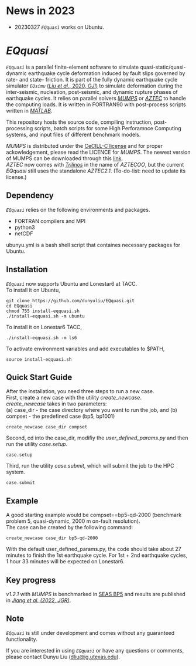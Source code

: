 # News in 2023
* 20230327 *```EQquasi```* works on Ubuntu.

*EQquasi*
=======
*```EQquasi```* is a parallel finite-element software to simulate quasi-static/quasi-dynamic earthquake cycle deformation induced by fault slips governed by rate- and state- friction. It is part of the fully dynamic earthquake cycle simulator *```EQsimu```* [(*Liu et al.*, 2020, *GJI*)](https://doi.org/10.1093/gji/ggz475) to simulate deformation during the inter-seismic, nucleation, post-seismic, and dynamic rupture phases of earthquake cycles. It relies on parallel solvers [*MUMPS*](http://mumps-solver.org) or [*AZTEC*](https://trilinos.github.io/aztecoo.html#aztec-21-foundation-for-aztecoo) to handle the computing loads. It is written in FORTRAN90 with post-process scripts written in [*MATLAB*](https://www.mathworks.com/products/matlab.html).

This repository hosts the source code, compiling instruction, post-processing scripts, batch scripts for some High Perforamnce Computing systems, and input files of different benchmark models.

*MUMPS* is distributed under the [CeCILL-C license](http://www.cecill.info/licences/Licence_CeCILL-C_V1-en.html) and for proper ackowledgement, please read the LICENCE for *MUMPS*. The newest version of MUMPS can be downloaded through this [link](http://mumps-tech.com/mumps-2/). <br/>
*AZTEC* now comes with [*Trilinos*](https://github.com/trilinos/Trilinos) in the name of *AZTECOO*, but the current *EQquasi* still uses the standalone *AZTEC2.1*. (To-do-list: need to update its license.)  <br/>

Dependency
---------------------
*```EQquasi```* relies on the following environments and packages. <br/>
  - FORTRAN compilers and MPI <br/>
  - python3 <br/>
  - netCDF <br/>

ubunyu.yml is a bash shell script that containes necessary packages for Ubuntu.

Installation
---------------------

*```EQquasi```* now supports Ubuntu and Lonestar6 at TACC. <br/> 
To install it on Ubuntu, 
```
git clone https://github.com/dunyuliu/EQquasi.git
cd EQquasi
chmod 755 install-eqquasi.sh
./install-eqquasi.sh -m ubuntu
```
To install it on Lonestar6 TACC,
```
./install-eqquasi.sh -m ls6
```

To activate  environment variables and add executables to $PATH,
```
source install-eqquasi.sh
```

Quick Start Guide
---------------------
After the installation, you need three steps to run a new case. <br/>
First, create a new case with the utility *create_newcase*. <br/> 
*create_newcase* takes in two parameters: <br/> 
  (a) case_dir - the case directory where you want to run the job, and
  (b) compset  - the predefined case (bp5, bp1001)
```
create_newcase case_dir compset
```
Second, cd into the case_dir, modifiy the *user_defined_params.py* and then run the utility *case.setup*.
```
case.setup
```
Third, run the utility *case.submit*, which will submit the job to the HPC system.
```
case.submit
```

Example
---------------------
A good starting example would be compset==bp5-qd-2000 (benchmark problem 5, quasi-dynamic, 2000 m on-fault resolution). <br/>
The case can be created by the following command:
```
create_newcase case_dir bp5-qd-2000
```
With the default user_defined_params.py, the code should take about 27 minutes to finish the 1st earthquake cycle. For 1st + 2nd earthquake cycles, 1 hour 33 minutes will be expected on Lonestar6. <br/>

Key progress
---------------------
*v1.2.1* with *MUMPS* is benchmarked in [SEAS BP5](https://strike.scec.org/cvws/seas/benchmark_descriptions.html) and results are published in [*Jiang et al. (2022, JGR)*](https://doi.org/10.1029/2021JB023519).

Note
----
*```EQquasi```* is still under development and comes without any guaranteed functionality.

If you are interested in using *```EQquasi```* or have any questions or comments, please contact Dunyu Liu (dliu@ig.utexas.edu). 
